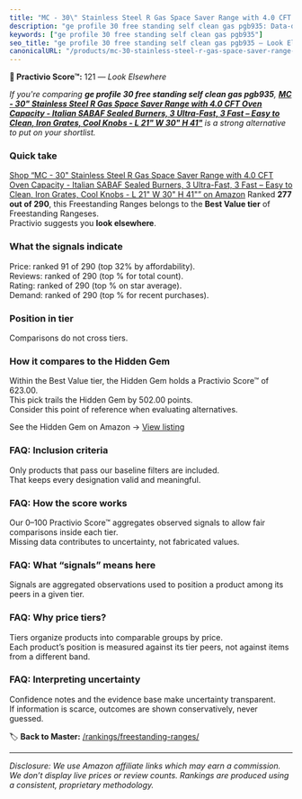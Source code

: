 ```yaml
---
title: "MC - 30\" Stainless Steel R Gas Space Saver Range with 4.0 CFT Oven Capacity - Italian SABAF Sealed Burners, 3 Ultra-Fast, 3 Fast – Easy to Clean, Iron Grates, Cool Knobs - L 21\" W 30\" H 41\""
description: "ge profile 30 free standing self clean gas pgb935: Data-driven ranking using the Practivio Score™. Positioned by quality, value, demand, findability, momentum."
keywords: ["ge profile 30 free standing self clean gas pgb935"]
seo_title: "ge profile 30 free standing self clean gas pgb935 — Look Elsewhere (2025)"
canonicalURL: "/products/mc-30-stainless-steel-r-gas-space-saver-range-with-40-cft-oven-capacity-italian-sabaf-sealed-burners-3-ultra-fast-3-fast-easy-to-clean-iron-grates-cool-knobs-l-21-w-30-h-41-B0F49CXDJ5/"
---
```


**🚫 Practivio Score™:** 121 — _Look Elsewhere_


*If you're comparing **ge profile 30 free standing self clean gas pgb935**, **[MC - 30" Stainless Steel R Gas Space Saver Range with 4.0 CFT Oven Capacity - Italian SABAF Sealed Burners, 3 Ultra-Fast, 3 Fast – Easy to Clean, Iron Grates, Cool Knobs - L 21" W 30" H 41"](https://www.amazon.com/dp/B0F49CXDJ5?tag=practivio-20)** is a strong alternative to put on your shortlist.*
### Quick take
[Shop “MC - 30" Stainless Steel R Gas Space Saver Range with 4.0 CFT Oven Capacity - Italian SABAF Sealed Burners, 3 Ultra-Fast, 3 Fast – Easy to Clean, Iron Grates, Cool Knobs - L 21" W 30" H 41"” on Amazon](https://www.amazon.com/dp/B0F49CXDJ5?tag=practivio-20)
Ranked **277 out of 290**, this Freestanding Ranges belongs to the **Best Value tier** of Freestanding Rangeses.  
Practivio suggests you **look elsewhere**.

### What the signals indicate
Price: ranked 91 of 290 (top 32% by affordability).  
Reviews: ranked  of 290 (top % for total count).  
Rating: ranked  of 290 (top % on star average).  
Demand: ranked  of 290 (top % for recent purchases).

### Position in tier
Comparisons do not cross tiers.

### How it compares to the Hidden Gem
Within the Best Value tier, the Hidden Gem holds a Practivio Score™ of 623.00.  
This pick trails the Hidden Gem by 502.00 points.  
Consider this point of reference when evaluating alternatives.  

See the Hidden Gem on Amazon → [View listing](https://www.amazon.com/dp/B09JKLY86J?tag=practivio-20)

### FAQ: Inclusion criteria
Only products that pass our baseline filters are included.  
That keeps every designation valid and meaningful.

### FAQ: How the score works
Our 0–100 Practivio Score™ aggregates observed signals to allow fair comparisons inside each tier.  
Missing data contributes to uncertainty, not fabricated values.

### FAQ: What “signals” means here
Signals are aggregated observations used to position a product among its peers in a given tier.

### FAQ: Why price tiers?
Tiers organize products into comparable groups by price.  
Each product’s position is measured against its tier peers, not against items from a different band.

### FAQ: Interpreting uncertainty
Confidence notes and the evidence base make uncertainty transparent.  
If information is scarce, outcomes are shown conservatively, never guessed.


🏷️ **Back to Master:** [/rankings/freestanding-ranges/](/rankings/freestanding-ranges/)

---
_Disclosure: We use Amazon affiliate links which may earn a commission. We don’t display live prices or review counts. Rankings are produced using a consistent, proprietary methodology._
